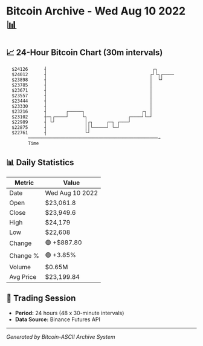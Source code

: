 # Bitcoin Archive - Wed Aug 10 2022 📊

## 📈 24-Hour Bitcoin Chart (30m intervals)

```
  $24126      ┤                                       ┌┐       
  $24012      ┤                                      ┌┘└┐┌──── 
  $23898      ┤                                      │  └┘     
  $23785      ┤                                      │         
  $23671      ┤                                      │         
  $23557      ┤                                      │         
  $23444      ┤                                      │         
  $23330      ┤                                      │         
  $23216      ┤       ┌─────┐                     ┌┐ │         
  $23102      ┼─┐┌────┘     └┐               ┌────┘└─┘         
  $22989      ┤ └┘           │┌┐     ┌─┐ ┌───┘                 
  $22875      ┤              ││└─────┘ └─┘                     
  $22761      ┤              └┘                                
        ────────────────────────────────────────────────→
        Time
```

## 📊 Daily Statistics

| Metric | Value |
|--------|-------|
| Date | Wed Aug 10 2022 |
| Open | $23,061.8 |
| Close | $23,949.6 |
| High | $24,179 |
| Low | $22,608 |
| Change | 🟢 +$887.80 |
| Change % | 🟢 +3.85% |
| Volume | $0.65M |
| Avg Price | $23,199.84 |

## 📅 Trading Session

- **Period:** 24 hours (48 x 30-minute intervals)
- **Data Source:** Binance Futures API

---
*Generated by Bitcoin-ASCII Archive System*
